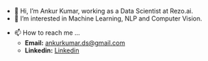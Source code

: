 - 👋 Hi, I’m Ankur Kumar, working as a Data Scientist at Rezo.ai.
- 👀 I’m interested in Machine Learning, NLP and Computer Vision.
<!--- - 🌱 I’m currently learning ...  --->
<!--- - 💞️ I’m looking to collaborate on ... --->
- 📫 How to reach me ...
    - **Email:** ankurkumar.ds@gmail.com
    - **Linkedin:** [Linkedin](https://linkedin.com/in/ankurkumar-ds)

<!---
ankurkumar-ml/ankurkumar-ml is a ✨ special ✨ repository because its `README.md` (this file) appears on your GitHub profile.
You can click the Preview link to take a look at your changes.
--->
